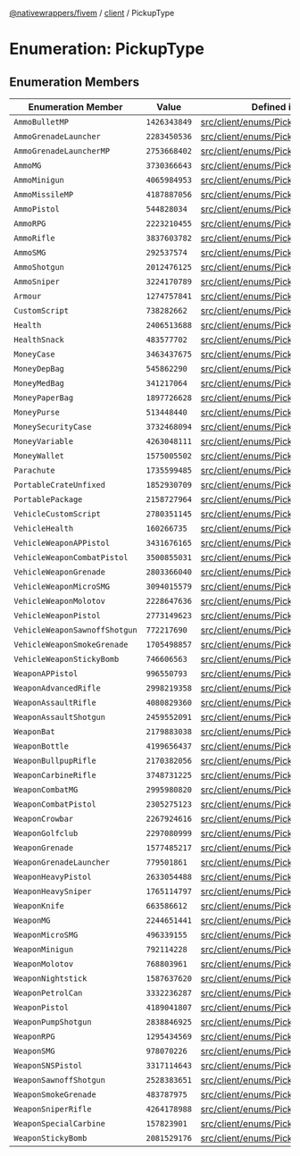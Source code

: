 [@nativewrappers/fivem](../../README.md) / [client](../README.md) / PickupType

# Enumeration: PickupType

## Enumeration Members

| Enumeration Member | Value | Defined in |
| ------ | ------ | ------ |
| `AmmoBulletMP` | `1426343849` | [src/client/enums/PickupType.ts:71](https://github.com/nativewrappers/fivem/blob/34b8061c177c9481c4691efcaef7602a414ca976/src/client/enums/PickupType.ts#L71) |
| `AmmoGrenadeLauncher` | `2283450536` | [src/client/enums/PickupType.ts:67](https://github.com/nativewrappers/fivem/blob/34b8061c177c9481c4691efcaef7602a414ca976/src/client/enums/PickupType.ts#L67) |
| `AmmoGrenadeLauncherMP` | `2753668402` | [src/client/enums/PickupType.ts:72](https://github.com/nativewrappers/fivem/blob/34b8061c177c9481c4691efcaef7602a414ca976/src/client/enums/PickupType.ts#L72) |
| `AmmoMG` | `3730366643` | [src/client/enums/PickupType.ts:63](https://github.com/nativewrappers/fivem/blob/34b8061c177c9481c4691efcaef7602a414ca976/src/client/enums/PickupType.ts#L63) |
| `AmmoMinigun` | `4065984953` | [src/client/enums/PickupType.ts:69](https://github.com/nativewrappers/fivem/blob/34b8061c177c9481c4691efcaef7602a414ca976/src/client/enums/PickupType.ts#L69) |
| `AmmoMissileMP` | `4187887056` | [src/client/enums/PickupType.ts:70](https://github.com/nativewrappers/fivem/blob/34b8061c177c9481c4691efcaef7602a414ca976/src/client/enums/PickupType.ts#L70) |
| `AmmoPistol` | `544828034` | [src/client/enums/PickupType.ts:61](https://github.com/nativewrappers/fivem/blob/34b8061c177c9481c4691efcaef7602a414ca976/src/client/enums/PickupType.ts#L61) |
| `AmmoRPG` | `2223210455` | [src/client/enums/PickupType.ts:68](https://github.com/nativewrappers/fivem/blob/34b8061c177c9481c4691efcaef7602a414ca976/src/client/enums/PickupType.ts#L68) |
| `AmmoRifle` | `3837603782` | [src/client/enums/PickupType.ts:64](https://github.com/nativewrappers/fivem/blob/34b8061c177c9481c4691efcaef7602a414ca976/src/client/enums/PickupType.ts#L64) |
| `AmmoSMG` | `292537574` | [src/client/enums/PickupType.ts:62](https://github.com/nativewrappers/fivem/blob/34b8061c177c9481c4691efcaef7602a414ca976/src/client/enums/PickupType.ts#L62) |
| `AmmoShotgun` | `2012476125` | [src/client/enums/PickupType.ts:65](https://github.com/nativewrappers/fivem/blob/34b8061c177c9481c4691efcaef7602a414ca976/src/client/enums/PickupType.ts#L65) |
| `AmmoSniper` | `3224170789` | [src/client/enums/PickupType.ts:66](https://github.com/nativewrappers/fivem/blob/34b8061c177c9481c4691efcaef7602a414ca976/src/client/enums/PickupType.ts#L66) |
| `Armour` | `1274757841` | [src/client/enums/PickupType.ts:9](https://github.com/nativewrappers/fivem/blob/34b8061c177c9481c4691efcaef7602a414ca976/src/client/enums/PickupType.ts#L9) |
| `CustomScript` | `738282662` | [src/client/enums/PickupType.ts:2](https://github.com/nativewrappers/fivem/blob/34b8061c177c9481c4691efcaef7602a414ca976/src/client/enums/PickupType.ts#L2) |
| `Health` | `2406513688` | [src/client/enums/PickupType.ts:7](https://github.com/nativewrappers/fivem/blob/34b8061c177c9481c4691efcaef7602a414ca976/src/client/enums/PickupType.ts#L7) |
| `HealthSnack` | `483577702` | [src/client/enums/PickupType.ts:8](https://github.com/nativewrappers/fivem/blob/34b8061c177c9481c4691efcaef7602a414ca976/src/client/enums/PickupType.ts#L8) |
| `MoneyCase` | `3463437675` | [src/client/enums/PickupType.ts:10](https://github.com/nativewrappers/fivem/blob/34b8061c177c9481c4691efcaef7602a414ca976/src/client/enums/PickupType.ts#L10) |
| `MoneyDepBag` | `545862290` | [src/client/enums/PickupType.ts:15](https://github.com/nativewrappers/fivem/blob/34b8061c177c9481c4691efcaef7602a414ca976/src/client/enums/PickupType.ts#L15) |
| `MoneyMedBag` | `341217064` | [src/client/enums/PickupType.ts:13](https://github.com/nativewrappers/fivem/blob/34b8061c177c9481c4691efcaef7602a414ca976/src/client/enums/PickupType.ts#L13) |
| `MoneyPaperBag` | `1897726628` | [src/client/enums/PickupType.ts:17](https://github.com/nativewrappers/fivem/blob/34b8061c177c9481c4691efcaef7602a414ca976/src/client/enums/PickupType.ts#L17) |
| `MoneyPurse` | `513448440` | [src/client/enums/PickupType.ts:14](https://github.com/nativewrappers/fivem/blob/34b8061c177c9481c4691efcaef7602a414ca976/src/client/enums/PickupType.ts#L14) |
| `MoneySecurityCase` | `3732468094` | [src/client/enums/PickupType.ts:11](https://github.com/nativewrappers/fivem/blob/34b8061c177c9481c4691efcaef7602a414ca976/src/client/enums/PickupType.ts#L11) |
| `MoneyVariable` | `4263048111` | [src/client/enums/PickupType.ts:12](https://github.com/nativewrappers/fivem/blob/34b8061c177c9481c4691efcaef7602a414ca976/src/client/enums/PickupType.ts#L12) |
| `MoneyWallet` | `1575005502` | [src/client/enums/PickupType.ts:16](https://github.com/nativewrappers/fivem/blob/34b8061c177c9481c4691efcaef7602a414ca976/src/client/enums/PickupType.ts#L16) |
| `Parachute` | `1735599485` | [src/client/enums/PickupType.ts:4](https://github.com/nativewrappers/fivem/blob/34b8061c177c9481c4691efcaef7602a414ca976/src/client/enums/PickupType.ts#L4) |
| `PortableCrateUnfixed` | `1852930709` | [src/client/enums/PickupType.ts:6](https://github.com/nativewrappers/fivem/blob/34b8061c177c9481c4691efcaef7602a414ca976/src/client/enums/PickupType.ts#L6) |
| `PortablePackage` | `2158727964` | [src/client/enums/PickupType.ts:5](https://github.com/nativewrappers/fivem/blob/34b8061c177c9481c4691efcaef7602a414ca976/src/client/enums/PickupType.ts#L5) |
| `VehicleCustomScript` | `2780351145` | [src/client/enums/PickupType.ts:3](https://github.com/nativewrappers/fivem/blob/34b8061c177c9481c4691efcaef7602a414ca976/src/client/enums/PickupType.ts#L3) |
| `VehicleHealth` | `160266735` | [src/client/enums/PickupType.ts:60](https://github.com/nativewrappers/fivem/blob/34b8061c177c9481c4691efcaef7602a414ca976/src/client/enums/PickupType.ts#L60) |
| `VehicleWeaponAPPistol` | `3431676165` | [src/client/enums/PickupType.ts:53](https://github.com/nativewrappers/fivem/blob/34b8061c177c9481c4691efcaef7602a414ca976/src/client/enums/PickupType.ts#L53) |
| `VehicleWeaponCombatPistol` | `3500855031` | [src/client/enums/PickupType.ts:52](https://github.com/nativewrappers/fivem/blob/34b8061c177c9481c4691efcaef7602a414ca976/src/client/enums/PickupType.ts#L52) |
| `VehicleWeaponGrenade` | `2803366040` | [src/client/enums/PickupType.ts:56](https://github.com/nativewrappers/fivem/blob/34b8061c177c9481c4691efcaef7602a414ca976/src/client/enums/PickupType.ts#L56) |
| `VehicleWeaponMicroSMG` | `3094015579` | [src/client/enums/PickupType.ts:54](https://github.com/nativewrappers/fivem/blob/34b8061c177c9481c4691efcaef7602a414ca976/src/client/enums/PickupType.ts#L54) |
| `VehicleWeaponMolotov` | `2228647636` | [src/client/enums/PickupType.ts:59](https://github.com/nativewrappers/fivem/blob/34b8061c177c9481c4691efcaef7602a414ca976/src/client/enums/PickupType.ts#L59) |
| `VehicleWeaponPistol` | `2773149623` | [src/client/enums/PickupType.ts:51](https://github.com/nativewrappers/fivem/blob/34b8061c177c9481c4691efcaef7602a414ca976/src/client/enums/PickupType.ts#L51) |
| `VehicleWeaponSawnoffShotgun` | `772217690` | [src/client/enums/PickupType.ts:55](https://github.com/nativewrappers/fivem/blob/34b8061c177c9481c4691efcaef7602a414ca976/src/client/enums/PickupType.ts#L55) |
| `VehicleWeaponSmokeGrenade` | `1705498857` | [src/client/enums/PickupType.ts:57](https://github.com/nativewrappers/fivem/blob/34b8061c177c9481c4691efcaef7602a414ca976/src/client/enums/PickupType.ts#L57) |
| `VehicleWeaponStickyBomb` | `746606563` | [src/client/enums/PickupType.ts:58](https://github.com/nativewrappers/fivem/blob/34b8061c177c9481c4691efcaef7602a414ca976/src/client/enums/PickupType.ts#L58) |
| `WeaponAPPistol` | `996550793` | [src/client/enums/PickupType.ts:20](https://github.com/nativewrappers/fivem/blob/34b8061c177c9481c4691efcaef7602a414ca976/src/client/enums/PickupType.ts#L20) |
| `WeaponAdvancedRifle` | `2998219358` | [src/client/enums/PickupType.ts:29](https://github.com/nativewrappers/fivem/blob/34b8061c177c9481c4691efcaef7602a414ca976/src/client/enums/PickupType.ts#L29) |
| `WeaponAssaultRifle` | `4080829360` | [src/client/enums/PickupType.ts:27](https://github.com/nativewrappers/fivem/blob/34b8061c177c9481c4691efcaef7602a414ca976/src/client/enums/PickupType.ts#L27) |
| `WeaponAssaultShotgun` | `2459552091` | [src/client/enums/PickupType.ts:34](https://github.com/nativewrappers/fivem/blob/34b8061c177c9481c4691efcaef7602a414ca976/src/client/enums/PickupType.ts#L34) |
| `WeaponBat` | `2179883038` | [src/client/enums/PickupType.ts:47](https://github.com/nativewrappers/fivem/blob/34b8061c177c9481c4691efcaef7602a414ca976/src/client/enums/PickupType.ts#L47) |
| `WeaponBottle` | `4199656437` | [src/client/enums/PickupType.ts:50](https://github.com/nativewrappers/fivem/blob/34b8061c177c9481c4691efcaef7602a414ca976/src/client/enums/PickupType.ts#L50) |
| `WeaponBullpupRifle` | `2170382056` | [src/client/enums/PickupType.ts:31](https://github.com/nativewrappers/fivem/blob/34b8061c177c9481c4691efcaef7602a414ca976/src/client/enums/PickupType.ts#L31) |
| `WeaponCarbineRifle` | `3748731225` | [src/client/enums/PickupType.ts:28](https://github.com/nativewrappers/fivem/blob/34b8061c177c9481c4691efcaef7602a414ca976/src/client/enums/PickupType.ts#L28) |
| `WeaponCombatMG` | `2995980820` | [src/client/enums/PickupType.ts:26](https://github.com/nativewrappers/fivem/blob/34b8061c177c9481c4691efcaef7602a414ca976/src/client/enums/PickupType.ts#L26) |
| `WeaponCombatPistol` | `2305275123` | [src/client/enums/PickupType.ts:19](https://github.com/nativewrappers/fivem/blob/34b8061c177c9481c4691efcaef7602a414ca976/src/client/enums/PickupType.ts#L19) |
| `WeaponCrowbar` | `2267924616` | [src/client/enums/PickupType.ts:48](https://github.com/nativewrappers/fivem/blob/34b8061c177c9481c4691efcaef7602a414ca976/src/client/enums/PickupType.ts#L48) |
| `WeaponGolfclub` | `2297080999` | [src/client/enums/PickupType.ts:49](https://github.com/nativewrappers/fivem/blob/34b8061c177c9481c4691efcaef7602a414ca976/src/client/enums/PickupType.ts#L49) |
| `WeaponGrenade` | `1577485217` | [src/client/enums/PickupType.ts:40](https://github.com/nativewrappers/fivem/blob/34b8061c177c9481c4691efcaef7602a414ca976/src/client/enums/PickupType.ts#L40) |
| `WeaponGrenadeLauncher` | `779501861` | [src/client/enums/PickupType.ts:37](https://github.com/nativewrappers/fivem/blob/34b8061c177c9481c4691efcaef7602a414ca976/src/client/enums/PickupType.ts#L37) |
| `WeaponHeavyPistol` | `2633054488` | [src/client/enums/PickupType.ts:22](https://github.com/nativewrappers/fivem/blob/34b8061c177c9481c4691efcaef7602a414ca976/src/client/enums/PickupType.ts#L22) |
| `WeaponHeavySniper` | `1765114797` | [src/client/enums/PickupType.ts:36](https://github.com/nativewrappers/fivem/blob/34b8061c177c9481c4691efcaef7602a414ca976/src/client/enums/PickupType.ts#L36) |
| `WeaponKnife` | `663586612` | [src/client/enums/PickupType.ts:45](https://github.com/nativewrappers/fivem/blob/34b8061c177c9481c4691efcaef7602a414ca976/src/client/enums/PickupType.ts#L45) |
| `WeaponMG` | `2244651441` | [src/client/enums/PickupType.ts:25](https://github.com/nativewrappers/fivem/blob/34b8061c177c9481c4691efcaef7602a414ca976/src/client/enums/PickupType.ts#L25) |
| `WeaponMicroSMG` | `496339155` | [src/client/enums/PickupType.ts:23](https://github.com/nativewrappers/fivem/blob/34b8061c177c9481c4691efcaef7602a414ca976/src/client/enums/PickupType.ts#L23) |
| `WeaponMinigun` | `792114228` | [src/client/enums/PickupType.ts:39](https://github.com/nativewrappers/fivem/blob/34b8061c177c9481c4691efcaef7602a414ca976/src/client/enums/PickupType.ts#L39) |
| `WeaponMolotov` | `768803961` | [src/client/enums/PickupType.ts:43](https://github.com/nativewrappers/fivem/blob/34b8061c177c9481c4691efcaef7602a414ca976/src/client/enums/PickupType.ts#L43) |
| `WeaponNightstick` | `1587637620` | [src/client/enums/PickupType.ts:46](https://github.com/nativewrappers/fivem/blob/34b8061c177c9481c4691efcaef7602a414ca976/src/client/enums/PickupType.ts#L46) |
| `WeaponPetrolCan` | `3332236287` | [src/client/enums/PickupType.ts:44](https://github.com/nativewrappers/fivem/blob/34b8061c177c9481c4691efcaef7602a414ca976/src/client/enums/PickupType.ts#L44) |
| `WeaponPistol` | `4189041807` | [src/client/enums/PickupType.ts:18](https://github.com/nativewrappers/fivem/blob/34b8061c177c9481c4691efcaef7602a414ca976/src/client/enums/PickupType.ts#L18) |
| `WeaponPumpShotgun` | `2838846925` | [src/client/enums/PickupType.ts:32](https://github.com/nativewrappers/fivem/blob/34b8061c177c9481c4691efcaef7602a414ca976/src/client/enums/PickupType.ts#L32) |
| `WeaponRPG` | `1295434569` | [src/client/enums/PickupType.ts:38](https://github.com/nativewrappers/fivem/blob/34b8061c177c9481c4691efcaef7602a414ca976/src/client/enums/PickupType.ts#L38) |
| `WeaponSMG` | `978070226` | [src/client/enums/PickupType.ts:24](https://github.com/nativewrappers/fivem/blob/34b8061c177c9481c4691efcaef7602a414ca976/src/client/enums/PickupType.ts#L24) |
| `WeaponSNSPistol` | `3317114643` | [src/client/enums/PickupType.ts:21](https://github.com/nativewrappers/fivem/blob/34b8061c177c9481c4691efcaef7602a414ca976/src/client/enums/PickupType.ts#L21) |
| `WeaponSawnoffShotgun` | `2528383651` | [src/client/enums/PickupType.ts:33](https://github.com/nativewrappers/fivem/blob/34b8061c177c9481c4691efcaef7602a414ca976/src/client/enums/PickupType.ts#L33) |
| `WeaponSmokeGrenade` | `483787975` | [src/client/enums/PickupType.ts:42](https://github.com/nativewrappers/fivem/blob/34b8061c177c9481c4691efcaef7602a414ca976/src/client/enums/PickupType.ts#L42) |
| `WeaponSniperRifle` | `4264178988` | [src/client/enums/PickupType.ts:35](https://github.com/nativewrappers/fivem/blob/34b8061c177c9481c4691efcaef7602a414ca976/src/client/enums/PickupType.ts#L35) |
| `WeaponSpecialCarbine` | `157823901` | [src/client/enums/PickupType.ts:30](https://github.com/nativewrappers/fivem/blob/34b8061c177c9481c4691efcaef7602a414ca976/src/client/enums/PickupType.ts#L30) |
| `WeaponStickyBomb` | `2081529176` | [src/client/enums/PickupType.ts:41](https://github.com/nativewrappers/fivem/blob/34b8061c177c9481c4691efcaef7602a414ca976/src/client/enums/PickupType.ts#L41) |
